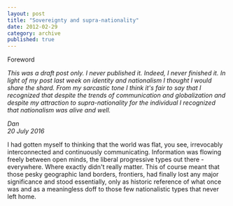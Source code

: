 ```yaml
---
layout: post
title: "Sovereignty and supra-nationality"
date: 2012-02-29
category: archive
published: true
---
```

Foreword

*This was a draft post only.  I never published it.  Indeed, I never finished it.  In light of my post last week on identity and nationalism I thought I would share the shard.  From my sarcastic tone I think it's fair to say that I recognized that despite the trends of communication and globalization and despite my attraction to supra-nationality for the individual I recognized that nationalism was alive and well.*

*Dan*    
*20 July 2016*

I had gotten myself to thinking that the world was flat, you see, irrevocably interconnected and continuously communicating.  Information was flowing freely between open minds, the liberal progressive types out there - everywhere.  Where exactly didn't really matter.
This of course meant that those pesky geographic land borders, frontiers, had finally lost any major significance and stood essentially, only as historic reference of what once was and as a meaningless doff to those few nationalistic types that never left home.
